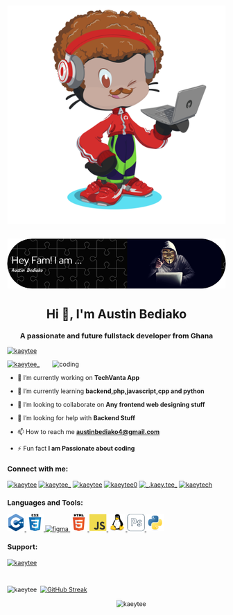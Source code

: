 ![Header](./octocat-1717491924695.png)
<br>
<br>

![Header](./github-header-image.png)
<h1 align="center">Hi 👋, I'm Austin Bediako</h1>
<h3 align="center">A passionate and future fullstack developer from Ghana</h3>


<p align="left"> <a href="https://github.com/ryo-ma/github-profile-trophy"><img src="https://github-profile-trophy.vercel.app/?username=kaeytee" alt="kaeytee" /></a> </p>
<img align="right" alt="coding" width="400" src="https://th.bing.com/th/id/OIP.4fNBO_UDYEVxM0E5T2FyJQHaFj?rs=1&pid=ImgDetMain">
<p align="left"> <a href="https://twitter.com/kaeytee_" target="blank"><img src="https://img.shields.io/twitter/follow/kaeytee_?logo=twitter&style=for-the-badge" alt="kaeytee_" /></a> </p>

- 🔭 I’m currently working on **TechVanta App**

- 🌱 I’m currently learning **backend,php,javascript,cpp and python**

- 👯 I’m looking to collaborate on **Any frontend web designing stuff**

- 🤝 I’m looking for help with **Backend Stuff**

- 📫 How to reach me **austinbediako4@gmail.com**

- ⚡ Fun fact **I am Passionate about coding**

<h3 align="left">Connect with me:</h3>
<p align="left">
<a href="https://dev.to/kaeytee" target="blank"><img align="center" src="https://raw.githubusercontent.com/rahuldkjain/github-profile-readme-generator/master/src/images/icons/Social/devto.svg" alt="kaeytee" height="30" width="40" /></a>
<a href="https://twitter.com/kaeytee_" target="blank"><img align="center" src="https://raw.githubusercontent.com/rahuldkjain/github-profile-readme-generator/master/src/images/icons/Social/twitter.svg" alt="kaeytee_" height="30" width="40" /></a>
<a href="https://linkedin.com/in/kaeytee" target="blank"><img align="center" src="https://raw.githubusercontent.com/rahuldkjain/github-profile-readme-generator/master/src/images/icons/Social/linked-in-alt.svg" alt="kaeytee" height="30" width="40" /></a>
<a href="https://fb.com/kaeytee0" target="blank"><img align="center" src="https://raw.githubusercontent.com/rahuldkjain/github-profile-readme-generator/master/src/images/icons/Social/facebook.svg" alt="kaeytee0" height="30" width="40" /></a>
<a href="https://instagram.com/_.kaey.tee_" target="blank"><img align="center" src="https://raw.githubusercontent.com/rahuldkjain/github-profile-readme-generator/master/src/images/icons/Social/instagram.svg" alt="_.kaey.tee_" height="30" width="40" /></a>
<a href="https://www.youtube.com/c/kaeytech" target="blank"><img align="center" src="https://raw.githubusercontent.com/rahuldkjain/github-profile-readme-generator/master/src/images/icons/Social/youtube.svg" alt="kaeytech" height="30" width="40" /></a>
</p>

<h3 align="left">Languages and Tools:</h3>
<p align="left"> <a href="https://www.w3schools.com/cpp/" target="_blank" rel="noreferrer"> <img src="https://raw.githubusercontent.com/devicons/devicon/master/icons/cplusplus/cplusplus-original.svg" alt="cplusplus" width="40" height="40"/> </a> <a href="https://www.w3schools.com/css/" target="_blank" rel="noreferrer"> <img src="https://raw.githubusercontent.com/devicons/devicon/master/icons/css3/css3-original-wordmark.svg" alt="css3" width="40" height="40"/> </a> <a href="https://www.figma.com/" target="_blank" rel="noreferrer"> <img src="https://www.vectorlogo.zone/logos/figma/figma-icon.svg" alt="figma" width="40" height="40"/> </a> <a href="https://www.w3.org/html/" target="_blank" rel="noreferrer"> <img src="https://raw.githubusercontent.com/devicons/devicon/master/icons/html5/html5-original-wordmark.svg" alt="html5" width="40" height="40"/> </a> <a href="https://developer.mozilla.org/en-US/docs/Web/JavaScript" target="_blank" rel="noreferrer"> <img src="https://raw.githubusercontent.com/devicons/devicon/master/icons/javascript/javascript-original.svg" alt="javascript" width="40" height="40"/> </a> <a href="https://www.linux.org/" target="_blank" rel="noreferrer"> <img src="https://raw.githubusercontent.com/devicons/devicon/master/icons/linux/linux-original.svg" alt="linux" width="40" height="40"/> </a> <a href="https://www.photoshop.com/en" target="_blank" rel="noreferrer"> <img src="https://raw.githubusercontent.com/devicons/devicon/master/icons/photoshop/photoshop-line.svg" alt="photoshop" width="40" height="40"/> </a> <a href="https://www.python.org" target="_blank" rel="noreferrer"> <img src="https://raw.githubusercontent.com/devicons/devicon/master/icons/python/python-original.svg" alt="python" width="40" height="40"/> </a> </p>
<h3 align="left">Support:</h3>
<p><a href="https://www.buymeacoffee.com/kaeytee"> <img align="center" src="https://cdn.buymeacoffee.com/buttons/v2/default-yellow.png" height="50" width="210" alt="kaeytee"></a></p>
<br>


<p>&nbsp;<img align="left" src="https://github-readme-stats.vercel.app/api?username=kaeytee&show_icons=true&locale=en" alt="kaeytee" />
<a href="https://git.io/streak-stats"><img src="https://streak-stats.demolab.com?user=kaeytee&type=png" alt="GitHub Streak" /></a>

<p><img align="center"style="margin-left:50%" src="https://github-readme-stats.vercel.app/api/top-langs?username=kaeytee&show_icons=true&locale=en&layout=compact" alt="kaeytee" /></p>

